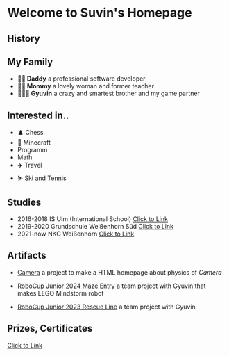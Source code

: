 # Welcome to Suvin's Homepage

## History

## My Family

- **👨🏻 Daddy** a professional software developer 
- **👩🏻 Mommy** a lovely woman and former teacher
- **🤦🏻‍♂️ Gyuvin** a crazy and smartest brother and my game partner

## Interested in..

- ♟️ Chess
- 👾 Minecraft
- Programm
- Math
- ✈️ Travel
- ⛷️ Ski and Tennis

## Studies

- 2016-2018 IS Ulm (International School)   [Click to Link](https://www.is-ulm.de)
- 2019-2020 Grundschule Weißenhorn Süd      [Click to Link](https://www.gs-sued-weissenhorn.de/)
- 2021-now NKG Weißenhorn                   [Click to Link](https://nikolaus-kopernikus-gymnasium.de/nkgweb/)

## Artifacts

- [Camera](NKG/Klasse7/Kamera.html) a project to make a HTML homepage about physics of *Camera*

- [RoboCup Junior 2024 Maze Entry](Rocci/Robocup2024.md) a team project with Gyuvin that makes LEGO Mindstorm robot

- [RoboCup Junior 2023 Rescue Line](https://www.youtube.com/shorts/g_vEH6Y_KHA) a team project with Gyuvin

## Prizes, Certificates

[Click to Link](certificates.md)
